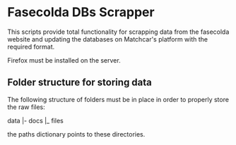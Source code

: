 # Fasecolda DBs Scrapper

This scripts provide total functionality for scrapping data from the fasecolda website and updating
the databases on Matchcar's platform with the required format.

Firefox must be installed on the server.

## Folder structure for storing data

The following structure of folders must be in place in order to properly store the raw files:

data
|- docs
|_ files

the paths dictionary points to these directories. 
